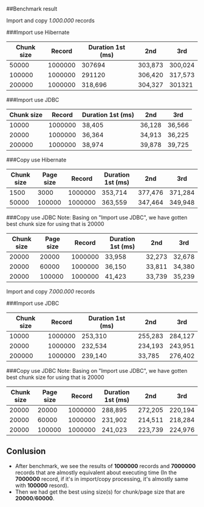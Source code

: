 ##Benchmark result

Import and copy *1.000.000* records

###Import use Hibernate

| Chunk size | Record | Duration 1st (ms) | 2nd | 3rd |
| ------------- | ------------- |	------------- |	-------------	| ------------- |
| 50000 | 1000000 |	307694 | 303,873	| 300,024 |
| 100000 | 1000000 |	291120 |	306,420 | 317,573 |
| 200000 | 1000000 |	318,696 |	304,327 | 301321 |

###Import use JDBC

| Chunk size | Record | Duration 1st (ms) | 2nd | 3rd |
| ------------- | ------------- |	------------- |	-------------	| ------------- |
| 10000 | 1000000 |	38,405 |	36,128	| 36,566 |
| 20000 | 1000000 |	36,364 |	34,913	| 36,225 |
| 200000 | 1000000 |	38,974 |	39,878	| 39,725 |
 
###Copy use Hibernate

| Chunk size | Page size | Record | Duration 1st (ms) | 2nd | 3rd |
| ------------- | ------------- |	------------- |	-------------	| ------------- | ------------- |
| 1500 | 3000 |	1000000 |	353,714	| 377,476 | 371,284 |
| 50000 | 100000 |	1000000 |	363,559	| 347,464 | 349,948 |

###Copy use JDBC
 Note: Basing on "Import use JDBC", we have gotten best chunk size for using that is 20000 
 
| Chunk size | Page size | Record | Duration 1st (ms) | 2nd | 3rd |
| ------------- | ------------- |	------------- |	-------------	| ------------- | ------------- |
| 20000 | 20000 |	1000000 |	33,958	| 32,273 | 32,678 |
| 20000 | 60000 |	1000000 |	36,150 | 33,811 | 34,380 |
| 20000 | 100000 |	1000000 |	41,423 | 33,739 | 35,239 |


Import and copy *7.000.000* records

###Import use JDBC

| Chunk size | Record | Duration 1st (ms) | 2nd | 3rd |
| ------------- | ------------- |	------------- |	-------------	| ------------- |
| 10000 | 1000000 |	253,310 |	255,283	| 284,127 |
| 20000 | 1000000 |	232,534 |	234,193	| 243,951 |
| 200000 | 1000000 |	239,140 |	33,785	| 276,402 |

###Copy use JDBC
 Note: Basing on "Import use JDBC", we have gotten best chunk size for using that is 20000
 
| Chunk size | Page size | Record | Duration 1st (ms) | 2nd | 3rd |
| ------------- | ------------- |	------------- |	-------------	| ------------- | ------------- |
| 20000 | 20000 |	1000000 |	288,895	| 272,205 | 220,194 |
| 20000 | 60000 |	1000000 |	231,902 | 214,511 | 218,284 |
| 20000 | 100000 |	1000000 |	241,023 | 223,739 | 224,976 |

## Conlusion 
 + After benchmark, we see the results of **1000000** records and **7000000** records that are almostly equivalent about executing time (In the **7000000**  record, if it's in import/copy processing, it's almostly same with **100000** resord).
 + Then we had get the best using size(s) for chunk/page size that are **20000**/**60000**.
